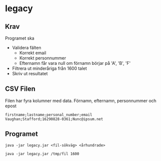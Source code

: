 # legacy

## Krav
Programet ska
  - Validera fälten
    - Korrekt email
    - Korrekt personnummer
    - Efternamn får vara null om förnamn börjar på 'A', 'B', 'F'
  - Filtrera ut minderåriga från 1600 talet
  - Skriv ut resultatet

## CSV Filen
Filen har fyra kolumner med data. Förnamn, efternamn, personnummer och epost

    firstname;lastname;personal_number;email
    Vaughan;Stafford;16290828-0361;Nunc@ipsum.net
    
    
## Programet

    java -jar legacy.jar <fil-sökväg> <århundrade>
    
    java -jar legacy.jar /tmp/fil 1600
    